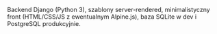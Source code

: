 Backend Django (Python 3), szablony server-rendered, minimalistyczny front (HTML/CSS/JS z ewentualnym Alpine.js), baza SQLite w dev i PostgreSQL produkcyjnie.